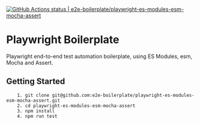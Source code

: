 [![GitHub Actions status | e2e-boilerplate/playwright-es-modules-esm-mocha-assert](https://github.com/e2e-boilerplate/playwright-es-modules-esm-mocha-assert/workflows/playwright-es-modules-esm-mocha-assert/badge.svg)](https://github.com/e2e-boilerplate/playwright-es-modules-esm-mocha-assert/actions?workflow=playwright-es-modules-esm-mocha-assert)

# Playwright Boilerplate

Playwright end-to-end test automation boilerplate, using ES Modules, esm, Mocha and Assert.

## Getting Started

    	1. git clone git@github.com:e2e-boilerplate/playwright-es-modules-esm-mocha-assert.git
    	2. cd playwright-es-modules-esm-mocha-assert
    	3. npm install
    	4. npm run test
